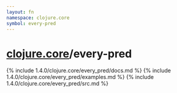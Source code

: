 ```yaml
---
layout: fn
namespace: clojure.core
symbol: every-pred
---
```


# [clojure.core](../)/every-pred

{% include 1.4.0/clojure.core/every_pred/docs.md %}
{% include 1.4.0/clojure.core/every_pred/examples.md %}
{% include 1.4.0/clojure.core/every_pred/src.md %}

